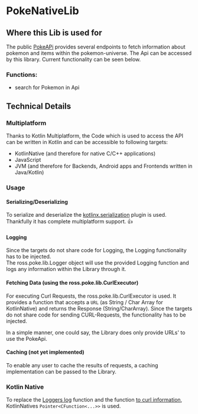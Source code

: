 # PokeNativeLib
## Where this Lib is used for
The public [PokeAPi](https://pokeapi.co/) provides several endpoints to fetch information about pokemon and items within the pokemon-universe.
The Api can be accessed by this library. Current functionality can be seen below.

### Functions:
- search for Pokemon in Api

## Technical Details
### Multiplatform
Thanks to Kotlin Multiplatform, the Code which is used to access the API can be written in Kotlin and can be accessible to following targets:
- KotlinNative (and therefore for native C/C++ applications)
- JavaScript
- JVM (and therefore for Backends, Android apps and Frontends written in Java/Kotlin)

### Usage
#### Serializing/Deserializing
To serialize and deserialize the [kotlinx.serialization](https://github.com/Kotlin/kotlinx.serialization) plugin is used.  
Thankfully it has complete multiplatform support. :+1:

#### Logging
Since the targets do not share code for Logging, the Logging functionality has to be injected.  
The ross.poke.lib.Logger object will use the provided Logging function and logs any information within the Library through it.

#### Fetching Data (using the ross.poke.lib.CurlExecutor)
For executing Curl Requests, the ross.poke.lib.CurlExecutor is used. It provides a function that accepts a `URL` (as String / Char Array for KotlinNative) and returns the Response (String/CharArray).
Since the targets do not share code for sending CURL-Requests, the functionality has to be injected.

In a simple manner, one could say, the Library does only provide URLs' to use the PokeApi.

#### Caching (not yet implemented)
To enable any user to cache the results of requests, a caching implementation can be passed to the Library.

### Kotlin Native
To replace the [Loggers log](https://github.com/Tosaa/PokeApi/blob/master/PokeNativeLib/src/nativeMain/kotlin/ross.poke.lib.Logger.kt) function and the function [to curl information](https://github.com/Tosaa/PokeApi/blob/master/PokeNativeLib/src/nativeMain/kotlin/ross.poke.lib.CurlExecutor.kt), KotlinNatives `Pointer<CFunction<...>>` is used.

